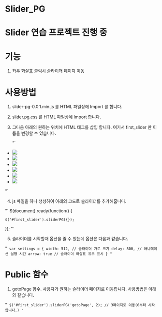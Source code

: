 # Slider_PG
Slider 연습 프로젝트 진행 중
====
# 기능
1. 좌우 화살표 클릭시 슬라이더 페이지 이동

# 사용방법
1. slider-pg-0.0.1.min.js 를 HTML 파일상에 Import 를 합니다.
2. slider.pg.css 를 HTML 파일상에 Import 합니다.
3. 그다음 아래의 원하는 위치에 HTML 태그를 삽입 합니다. 여기서 first_slider 만 이름을 변경할 수 있습니다.

    "`
<div class="pg_sliders" id="first_slider">
		<ul class="pg_pages">
			<li><img src="./images/1.jpg"></li>
			<li><img src="./images/2.jpg"></li>
			<li><img src="./images/3.jpg"></li>
			<li><img src="./images/4.jpg"></li>
			<li><img src="./images/5.jpg"></li>
			<li><img src="./images/6.jpg"></li>
		</ul>
</div>
    "`

4. js 파일을 하나 생성하여 아래의 코드로 슬라이더를 추가해줍니다.

"`
$(document).ready(function() {

	$('#first_slider').sliderPG({});
});
"`

5. 슬라이더를 시작할때 옵션을 줄 수 있는데 옵션은 다음과 같습니다.

"`
var settings = {
				width: 512, // 슬라이더 가로 크기
				delay: 800, // 애니메이션 실행 시간
				arrow: true // 슬라이더 화살표 유무 표시
			}
"`

# Public 함수
1. gotoPage 함수. 사용자가 원하는 슬라이더 페이지로 이동합니다. 사용방법은 아래와 같습니다.

"`
$('#first_slider').sliderPG('gotoPage', 2); // 3페이지로 이동(0부터 시작합니다.)
"`
